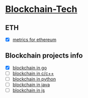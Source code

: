 # [Blockchain-Tech](https://futurever.github.io/blockchain-tech)

## ETH

* [x] [metrics for ethereum](ethereum/go-ethereum-metrics.md)

## Blockchain projects info

* [x] [blockchain in go](projects/blockchain-in-go.md)
* [ ] [blockchain in c/c++](projects/blockchain-in-c-and-c++.md)
* [ ] [blockchain in python](projects/blockchain-in-python.md)
* [ ] [blockchain in java](projects/blockchain-in-java.md)
* [ ] [blockchain in js](projects/blockchain-in-js.md)
